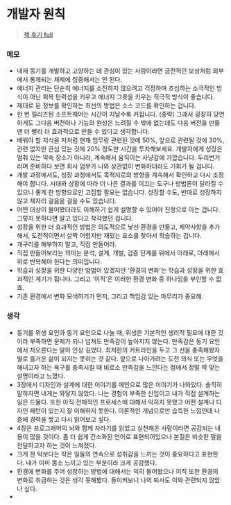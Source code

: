 # 개발자 원칙

> [책 후기 full](https://yeonyeon.tistory.com/298)

### 메모

- 내재 동기를 개발하고 고양하는 데 관심이 있는 사람이라면 금전적인 보상처럼 외부에서 통제되는 체제에 집중해서는 안 된다.
- 에너지 관리는 단순히 에너지를 소진하지 않으려고 걱정하며 조심하는 소극적인 방식이 아닌 회복 탄력성을 키우고 에너지 그릇을 키우는 적극적 방식이 좋습니다.
- 제대로 된 정보를 확인하는 최선의 방법은 소스 코드를 확인하는 겁니다.
- 한 번 릴리즈된 소프트웨어는 시간이 지날수록 커집니다. (중략) 그래서 굉장히 당연하게도 그다음 버전이나 기능의 완성은 느려질 수 밖에 없는데도 다음 버전을 만들 땐 더 빨리 더 효과적으로 만들 수 있다고 생각합니다.
- 배워야 할 지식을 저처럼 현재 업무랑 관련된 것에 50%, 앞으로 관련될 것에 30%, 관련 없지만 관심 있는 것에 20% 정도만 시간을 투자해보세요. 개발자에게 성장은 멈춰 있는 약속 장소가 아니라, 계속해서 움직이는 사냥감에 가깝습니다. 두리번거리며 준비하다 보면 회사 업무가 나와 상관없이 변화하더라도 기회가 될 겁니다.
- 개발 과정에서도, 성장 과정에서도 목적지로의 방향을 계속해서 확인하고 다시 조정해야 합니다. 시대와 상황에 따라 더 나은 결과를 이끄는 도구나 방법론이 달라질 수 있으니 좋게 한 방향으로만 고집할 필요는 없습니다. 성장할 수도, 반대로 성장하지 않고 제자리 걸음을 걸을 수도 있습니다.
- 어떤 대상이 물어봤더라도 이해하기 쉽게 설명할 수 있어야 진정으로 아는 겁니다. 그렇지 못하다면 알고 있다고 착각했던 겁니다.
- 성장을 위한 더 효과적인 방법은 의도적으로 낯선 환경을 만들고, 제약사항을 추가해서, 도전적이면서 살짝 어렵지만 재밌는 요소를 찾아서 학습하는 겁니다.
- 개구리를 해부하지 말고, 직접 만들어라.
- 직접 만들어보라는 의미는 분석, 설계, 개발, 검증 단계를 위에서 아래로, 아래에서 위로 반복해야 한다는 의미입니다.
- 학습과 성장을 위한 다양한 방법이 있겠지만 '환경의 변화'는 학습과 성장을 위한 효과적인 계기가 됩니다. 그리고 '이직'은 이러한 환경 변화 중 하나임을 부인할 수 없죠.
- 기존 환경에서 변화 모색하기가 먼저, 그리고 책임감 있는 마무리가 중요해.

### 생각

- 동기를 위생 요인과 동기 요인으로 나눌 때, 위생은 기본적인 생리적 필요에 대한 것이라 부족하면 문제가 되나 넘쳐도 만족감이 높아지지 않는다. 만족감은 동기 요인에서 차오른다는 말이 인상 깊었다. 최저한의 커트라인을 두고 그 선을 충족해봤자 별로 즐거운 삶이 되지는 못하는 것 같다. 앞으로 나아가려는 도전 의식 또는 무엇을 해내고자 하는 욕구를 충족시킬 때 비로소 만족감을 느낀다는 점에서 정말 딱 맞는 설명이라고 느꼈다.
- 3장에서 디자인과 설계에 대한 이야기를 메인으로 많은 이야기가 나와있다. 솔직히 말하자면 내게는 와닿지 않았다. 나는 경험이 부족한 신입이고 내가 직접 설계하는 일은 드물다. 또한 아직 전체적인 프로세스에 대해서 익히지 못했고 어떤 설계나 디자인 패턴이 있는지 잘 이해하지 못한다. 이론적인 개념으로만 습득한 느낌인데 나중에 경력을 쌓고 다시 읽어보고 싶다.
- 4장은 프로그래머의 뇌와 함께 자라기를 읽었고 실천해온 사람이라면 공감되는 내용이 많을 것이다. 좀 더 쉽게 간소화된 언어로 표현되어있으나 본질은 비슷한 말을 전달하고자 하는 것이 느껴졌다.
- 크게 한 턱보다는 작은 일들의 연속으로 성취감을 느끼는 것이 중요하다고 표현한다. 내가 이미 몸소 느끼고 있는 부분이라 크게 공감했다.
- 환경에 변화를 주며 성장하는 방법에 대해서는 익히 들어왔으나 이직 또한 환경의 변화로 취급하는 것은 생각 못해봤다. 돌이켜보니 나의 퇴사도 이와 관련되지 않았나 싶다.
- 
